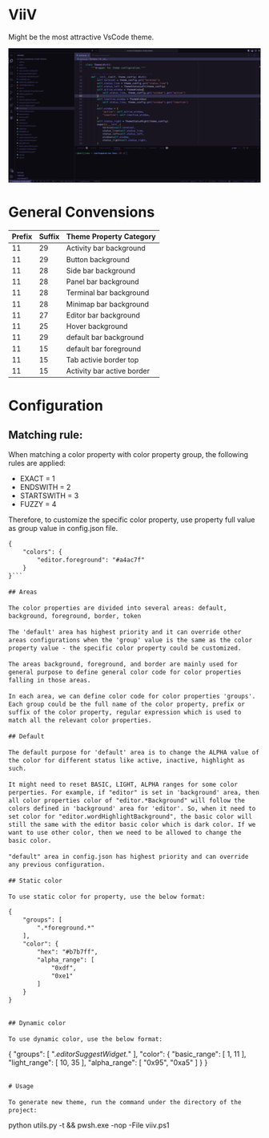 # ViiV

<div></div>

Might be the most attractive VsCode theme.

![preview](preview.png)

# General Convensions

|Prefix|Suffix|Theme Property Category|
|------|------|-----------------------|
|11|29|Activity bar background|
|11|29|Button background|
|11|28|Side bar background|
|11|28|Panel bar background|
|11|28|Terminal bar background|
|11|28|Minimap bar background|
|11|27|Editor bar background|
|11|25|Hover background|
|11|29|default bar background|
|11|15|default bar foreground|
|11|15|Tab activie border top|
|11|15|Activity bar active border|


# Configuration

## Matching rule:

When matching a color property with color property group, the following rules are applied:

* EXACT = 1
* ENDSWITH = 2
* STARTSWITH = 3
* FUZZY = 4

Therefore, to customize the specific color property, use property full value as group value in config.json file.
```
{
    "colors": {
        "editor.foreground": "#a4ac7f"
    }
}```

## Areas

The color properties are divided into several areas: default, background, foreground, border, token

The 'default' area has highest priority and it can override other areas configurations when the 'group' value is the same as the color property value - the specific color property could be customized.

The areas background, foreground, and border are mainly used for general purpose to define general color code for color properties falling in those areas.

In each area, we can define color code for color properties 'groups'. Each group could be the full name of the color property, prefix or suffix of the color property, regular expression which is used to match all the relevant color properties.

## Default

The default purpose for 'default' area is to change the ALPHA value of the color for different status like active, inactive, highlight as such.

It might need to reset BASIC, LIGHT, ALPHA ranges for some color perperties. For example, if "editor" is set in 'background' area, then all color properties color of "editor.*Background" will follow the colors defined in 'background' area for 'editor'. So, when it need to set color for "editor.wordHighlightBackground", the basic color will still the same with the editor basic color which is dark color. If we want to use other color, then we need to be allowed to change the basic color. 

"default" area in config.json has highest priority and can override any previous configuration.

## Static color

To use static color for property, use the below format:

```
    {
        "groups": [
            ".*foreground.*"
        ],
        "color": {
            "hex": "#b7b7ff",
            "alpha_range": [
                "0xdf",
                "0xe1"
            ]
        }
    }
```

## Dynamic color

To use dynamic color, use the below format:

```
{
    "groups": [
        ".*editorSuggestWidget.*"
    ],
    "color": {
        "basic_range": [
            1,
            11
        ],
        "light_range": [
            10,
            35
        ],
        "alpha_range": [
            "0x95",
            "0xa5"
        ]
    }
}
```

# Usage

To generate new theme, run the command under the directory of the project:

```
python utils.py -t && pwsh.exe -nop -File viiv.ps1
```


